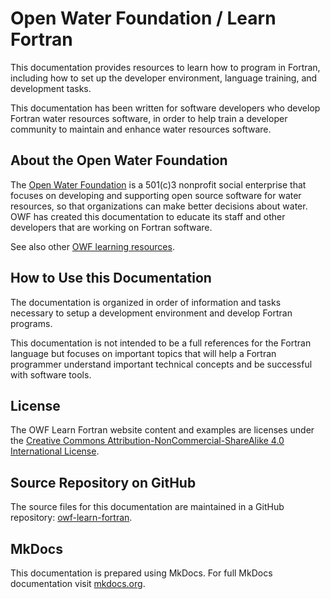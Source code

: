 # Open Water Foundation / Learn Fortran

This documentation provides resources to learn how to program in Fortran,
including how to set up the developer environment, language training, and development tasks.

This documentation has been written for software developers who develop Fortran water resources software,
in order to help train a developer community to maintain and enhance water resources software.

## About the Open Water Foundation

The [Open Water Foundation](http://openwaterfoundation.org) is a 501(c)3 nonprofit social enterprise that focuses
on developing and supporting open source software for water resources, so that organizations can make better decisions about water.
OWF has created this documentation to educate its staff and other developers that are working on Fortran software.

See also other [OWF learning resources](http://learn.openwaterfoundation.org).

## How to Use this Documentation

The documentation is organized in order of information and tasks necessary to setup a development environment and
develop Fortran programs.

This documentation is not intended to be a full references for the Fortran language but focuses on important topics that
will help a Fortran programmer understand important technical concepts and be successful with software tools.

## License

The OWF Learn Fortran website content and examples are licenses under the
[Creative Commons Attribution-NonCommercial-ShareAlike 4.0 International License](https://creativecommons.org/licenses/by-nc-sa/4.0).

## Source Repository on GitHub

The source files for this documentation are maintained in a GitHub repository:  [owf-learn-fortran](https://github.com/OpenWaterFoundation/owf-learn-fortran).

## MkDocs

This documentation is prepared using MkDocs.  For full MkDocs documentation visit [mkdocs.org](http://mkdocs.org/).
